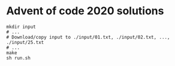 # Advent of code 2020 solutions

```
mkdir input
# ...
# Download/copy input to ./input/01.txt, ./input/02.txt, ..., ./input/25.txt
# ...
make
sh run.sh
```
